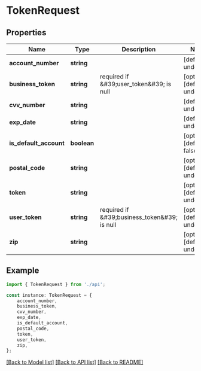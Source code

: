 # TokenRequest


## Properties

Name | Type | Description | Notes
------------ | ------------- | ------------- | -------------
**account_number** | **string** |  | [default to undefined]
**business_token** | **string** | required if \&#39;user_token\&#39; is null | [optional] [default to undefined]
**cvv_number** | **string** |  | [default to undefined]
**exp_date** | **string** |  | [default to undefined]
**is_default_account** | **boolean** |  | [optional] [default to false]
**postal_code** | **string** |  | [optional] [default to undefined]
**token** | **string** |  | [optional] [default to undefined]
**user_token** | **string** | required if \&#39;business_token\&#39; is null | [optional] [default to undefined]
**zip** | **string** |  | [optional] [default to undefined]

## Example

```typescript
import { TokenRequest } from './api';

const instance: TokenRequest = {
    account_number,
    business_token,
    cvv_number,
    exp_date,
    is_default_account,
    postal_code,
    token,
    user_token,
    zip,
};
```

[[Back to Model list]](../README.md#documentation-for-models) [[Back to API list]](../README.md#documentation-for-api-endpoints) [[Back to README]](../README.md)
